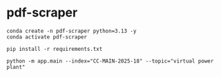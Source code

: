 # pdf-scraper


```
conda create -n pdf-scraper python=3.13 -y
conda activate pdf-scraper
```

```
pip install -r requirements.txt
```


```
python -m app.main --index="CC-MAIN-2025-18" --topic="virtual power plant"
```